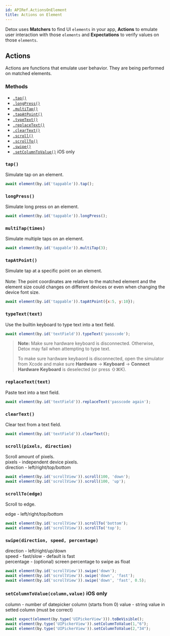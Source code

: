 ```yaml
---
id: APIRef.ActionsOnElement
title: Actions on Element
---
```


Detox uses **Matchers** to find UI `elements` in your app, **Actions** to emulate user interaction with those `elements` and **Expectations** to verify values on those `elements`.


## Actions
Actions are functions that emulate user behavior. They are being performed on matched elements.

### Methods

- [`.tap()`](#tap)
- [`.longPress()`](#longpress)
- [`.multiTap()`](#multitaptimes)
- [`.tapAtPoint()`](#tapatpoint)
- [`.typeText()`](#typetexttext)
- [`.replaceText()`](#replacetexttext)
- [`.clearText()`](#cleartext)
- [`.scroll()`](#scrollpixels-direction)
- [`.scrollTo()`](#scrolltoedge)
- [`.swipe()`](#swipedirection-speed-percentage)
- [`.setColumnToValue()`](#set-column-to-value)  iOS only


### `tap()`
Simulate tap on an element.

```js
await element(by.id('tappable')).tap();
```

### `longPress()`
Simulate long press on an element.

```js
await element(by.id('tappable')).longPress();
```

### `multiTap(times)`
Simulate multiple taps on an element.

```js
await element(by.id('tappable')).multiTap(3);
```
### `tapAtPoint()`
Simulate tap at a specific point on an element.<br><br>
Note: The point coordinates are relative to the matched element and the element size could changes on different devices or even when changing the device font size.   

```js
await element(by.id('tappable')).tapAtPoint({x:5, y:10});
```

### `typeText(text)`
Use the builtin keyboard to type text into a text field.

```js
await element(by.id('textField')).typeText('passcode');
```

> **Note:** Make sure hardware keyboard is disconnected. Otherwise, Detox may fail when attempting to type text.
> 
> To make sure hardware keybaord is disconnected, open the simulator from Xcode and make sure **Hardware** -> **Keyboard** -> **Connect Hardware Keyboard** is deselected (or press ⇧⌘K).

### `replaceText(text)`
Paste text into a text field.

```js
await element(by.id('textField')).replaceText('passcode again');
```

### `clearText()`
Clear text from a text field.

```js
await element(by.id('textField')).clearText();
```

### `scroll(pixels, direction)`
Scroll amount of pixels.<br>
pixels - independent device pixels.<br>
direction - left/right/top/bottom

```js
await element(by.id('scrollView')).scroll(100, 'down');
await element(by.id('scrollView')).scroll(100, 'up');
```

### `scrollTo(edge)`
Scroll to edge.

edge - left/right/top/bottom

```js
await element(by.id('scrollView')).scrollTo('bottom');
await element(by.id('scrollView')).scrollTo('top');
```

### `swipe(direction, speed, percentage)`

direction - left/right/up/down<br>
speed - fast/slow - default is fast<br>
percentage - (optional) screen percentage to swipe as float

```js
await element(by.id('scrollView')).swipe('down');
await element(by.id('scrollView')).swipe('down', 'fast');
await element(by.id('scrollView')).swipe('down', 'fast', 0.5);
```
### `setColumnToValue(column,value)`  iOS only

column - number of datepicker column (starts from 0)
value - string value in setted column (must be correct)

```js
await expect(element(by.type('UIPickerView'))).toBeVisible();
await element(by.type('UIPickerView')).setColumnToValue(1,"6");
await element(by.type('UIPickerView')).setColumnToValue(2,"34");
```
